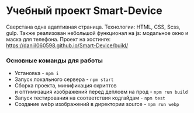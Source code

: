 # Учебный проект Smart-Device
Сверстана одна адаптивная страница.
Технологии: HTML, CSS, Scss, gulp. 
Также реализован небольшой функционал на js: модальное окно и маска для телефона.
Проект на хостинге: https://daniil060598.github.io/Smart-Device/build/

### Основные команды для работы
- Установка - `npm i`
- Запуск локального сервера - `npm start`
- Сборка проекта, минификация скриптов <br>
и оптимизация изображений перед деплоем на прод - `npm run build`
- Запуск тестирования на соответствия кодгайдам - `npm test`
- Создание webp изображений в директории source - `npm run webp`
